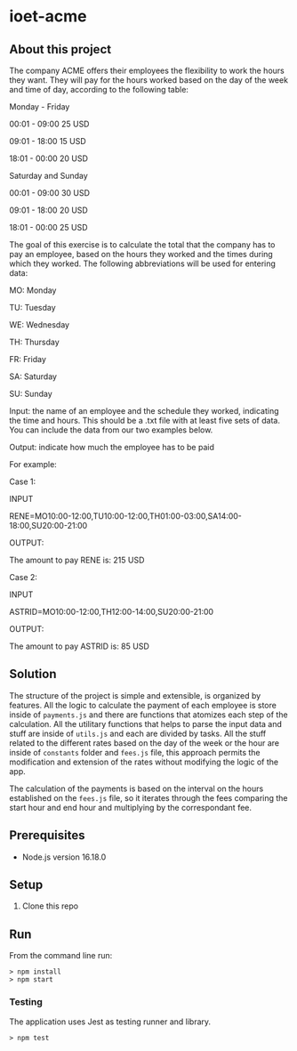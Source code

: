 # ioet-acme

## About this project

The company ACME offers their employees the flexibility to work the hours they want. They will pay for the hours worked based on the day of the week and time of day, according to the following table:

Monday - Friday

00:01 - 09:00 25 USD

09:01 - 18:00 15 USD

18:01 - 00:00 20 USD

Saturday and Sunday

00:01 - 09:00 30 USD

09:01 - 18:00 20 USD

18:01 - 00:00 25 USD

The goal of this exercise is to calculate the total that the company has to pay an employee, based on the hours they worked and the times during which they worked. The following abbreviations will be used for entering data:

MO: Monday

TU: Tuesday

WE: Wednesday

TH: Thursday

FR: Friday

SA: Saturday

SU: Sunday

Input: the name of an employee and the schedule they worked, indicating the time and hours. This should be a .txt file with at least five sets of data. You can include the data from our two examples below.

Output: indicate how much the employee has to be paid

For example:

Case 1:

INPUT

RENE=MO10:00-12:00,TU10:00-12:00,TH01:00-03:00,SA14:00-18:00,SU20:00-21:00

OUTPUT:

The amount to pay RENE is: 215 USD

Case 2:

INPUT

ASTRID=MO10:00-12:00,TH12:00-14:00,SU20:00-21:00

OUTPUT:

The amount to pay ASTRID is: 85 USD
## Solution
The structure of the project is simple and extensible, is organized by features. All the logic to calculate the payment of each employee is store inside of `payments.js` and there are functions that atomizes each step of the calculation. All the utilitary functions that helps to parse the input data and stuff are inside of `utils.js` and each are divided by tasks. All the stuff related to the different rates based on the day of the week or the hour are inside of `constants` folder and `fees.js` file, this approach permits the modification and extension of the rates without modifying the logic of the app.

The calculation of the payments is based on the interval on the hours established on the `fees.js` file, so it iterates through the fees comparing the start hour and end hour and multiplying by the correspondant fee.

## Prerequisites
* Node.js version 16.18.0

## Setup

1. Clone this repo

## Run

From the command line run:
```
> npm install
> npm start
```

### Testing
The application uses Jest as testing runner and library.
```
> npm test
```

